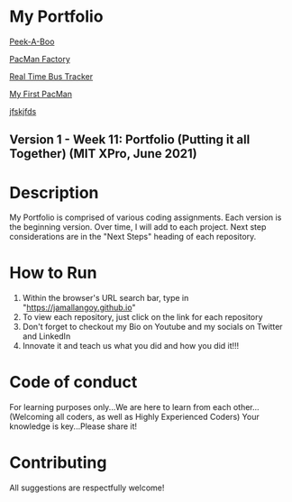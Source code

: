 # My Portfolio

<a href="https://jamallangoy.github.io/peek-a-boo"> Peek-A-Boo</a>


<a href="https://jamallangoy.github.io/Pacman-Factory/"> PacMan Factory</a>

<a href="https://jamallangoy.github.io/realTimeBusTracker">Real Time Bus Tracker</a>

<a href="https://jamallangoy.github.io/myPacMan"> My First PacMan</a>

<a href="https://github.com/jamallangoy/jamallangoy.github.io/blob/main/images/magicBusImage.jpg">jfskjfds </a>

## Version 1 - Week 11: Portfolio (Putting it all Together) (MIT XPro, June 2021)

# Description

My Portfolio is comprised of various coding assignments.  Each version is the beginning version.  Over time, I will add to each project.  Next step considerations are in the "Next Steps" heading of each repository.   

# How to Run

1) Within the browser's URL search bar, type in "https://jamallangoy.github.io"
2) To view each repository, just click on the link for each repository
3) Don't forget to checkout my Bio on Youtube and my socials on Twitter and LinkedIn
4) Innovate it and teach us what you did and how you did it!!!

# Code of conduct
For learning purposes only...We are here to learn from each other...(Welcoming all coders, as well as Highly Experienced Coders) Your knowledge is key...Please share it!

# Contributing
All suggestions are respectfully welcome! 
